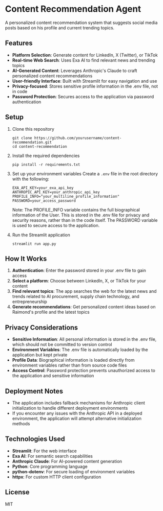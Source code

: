 ﻿# Content Recommendation Agent

A personalized content recommendation system that suggests social media posts based on his profile and current trending topics.

## Features

- **Platform Selection**: Generate content for LinkedIn, X (Twitter), or TikTok
- **Real-time Web Search**: Uses Exa AI to find relevant news and trending topics
- **AI-Generated Content**: Leverages Anthropic's Claude to craft personalized content recommendations
- **User-friendly Interface**: Built with Streamlit for easy navigation and use
- **Privacy-focused**: Stores sensitive profile information in the .env file, not in code
- **Password Protection**: Secures access to the application via password authentication

## Setup

1. Clone this repository
   ```
   git clone https://github.com/yourusername/content-recommendation.git
   cd content-recommendation
   ```

2. Install the required dependencies
   ```
   pip install -r requirements.txt
   ```

3. Set up your environment variables
   Create a `.env` file in the root directory with the following:
   ```
   EXA_API_KEY=your_exa_api_key
   ANTHROPIC_API_KEY=your_anthropic_api_key
   PROFILE_INFO="your_multiline_profile_information"
   PASSWORD=your_access_password
   ```
   
   Note: The PROFILE_INFO variable contains the full biographical information of the User.
   This is stored in the .env file for privacy and security reasons, rather than in the code itself.
   The PASSWORD variable is used to secure access to the application.

4. Run the Streamlit application
   ```
   streamlit run app.py
   ```

## How It Works

1. **Authentication**: Enter the password stored in your .env file to gain access
2. **Select a platform**: Choose between LinkedIn, X, or TikTok for your content
3. **Find relevant topics**: The app searches the web for the latest news and trends related to AI procurement, supply chain technology, and entrepreneurship
4. **Generate recommendations**: Get personalized content ideas based on Raimond's profile and the latest topics

## Privacy Considerations

- **Sensitive Information**: All personal information is stored in the .env file, which should not be committed to version control
- **Environment Variables**: The .env file is automatically loaded by the application but kept private
- **Profile Data**: Biographical information is loaded directly from environment variables rather than from source code files
- **Access Control**: Password protection prevents unauthorized access to the application and sensitive information

## Deployment Notes

- The application includes fallback mechanisms for Anthropic client initialization to handle different deployment environments
- If you encounter any issues with the Anthropic API in a deployed environment, the application will attempt alternative initialization methods

## Technologies Used

- **Streamlit**: For the web interface
- **Exa AI**: For semantic search capabilities
- **Anthropic Claude**: For AI-powered content generation
- **Python**: Core programming language
- **python-dotenv**: For secure loading of environment variables
- **httpx**: For custom HTTP client configuration

## License

MIT
